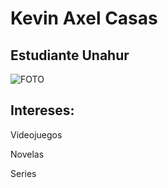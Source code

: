 # Kevin Axel Casas

## Estudiante Unahur


![FOTO](https://user-images.githubusercontent.com/89878241/131584541-78a9c1a9-4ea3-481b-8cb3-80db940cb782.png)

## Intereses:

Videojuegos

Novelas

Series
